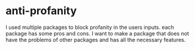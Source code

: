 # anti-profanity
I used multiple packages to block profanity in the users inputs.
each package has some pros and cons. 
I want to make a package that does not have the problems of other packages and has all the necessary features.
